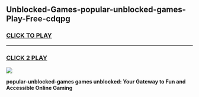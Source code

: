 
## Unblocked-Games-popular-unblocked-games-Play-Free-cdqpg
<h3>
<a href="https://premium76.site?title=popular-unblocked-games&ref=23A">CLICK TO PLAY</a></h3>
<hr>

<h3>
<a href="https://premium76.site?title=popular-unblocked-games&ref=23A">CLICK 2 PLAY</a>
  
</h3>

<a href="https://premium76.site?title=popular-unblocked-games&ref=23A"><img src="https://clearcache.store/games.png"></a>


**popular-unblocked-games games unblocked: Your Gateway to Fun and Accessible Online Gaming**
